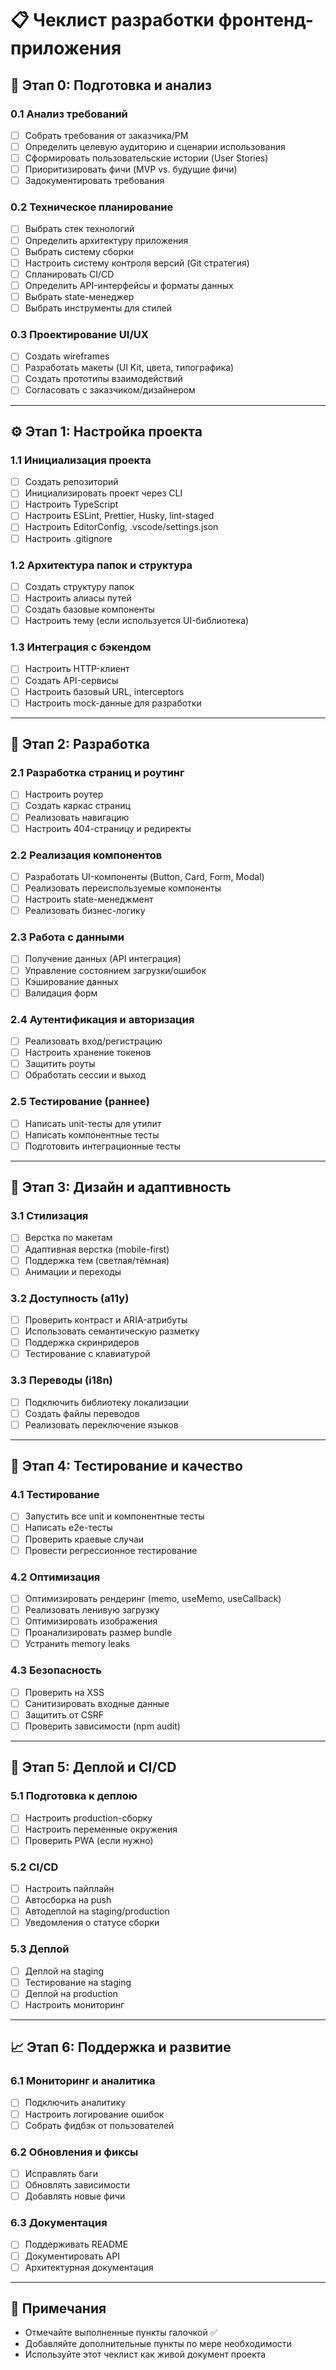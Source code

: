 # 📋 Чеклист разработки фронтенд-приложения

## 🎯 Этап 0: Подготовка и анализ

### 0.1 Анализ требований
- [ ] Собрать требования от заказчика/PM
- [ ] Определить целевую аудиторию и сценарии использования
- [ ] Сформировать пользовательские истории (User Stories)
- [ ] Приоритизировать фичи (MVP vs. будущие фичи)
- [ ] Задокументировать требования

### 0.2 Техническое планирование
- [ ] Выбрать стек технологий
- [ ] Определить архитектуру приложения
- [ ] Выбрать систему сборки
- [ ] Настроить систему контроля версий (Git стратегия)
- [ ] Спланировать CI/CD
- [ ] Определить API-интерфейсы и форматы данных
- [ ] Выбрать state-менеджер
- [ ] Выбрать инструменты для стилей

### 0.3 Проектирование UI/UX
- [ ] Создать wireframes
- [ ] Разработать макеты (UI Kit, цвета, типографика)
- [ ] Создать прототипы взаимодействий
- [ ] Согласовать с заказчиком/дизайнером

---

## ⚙️ Этап 1: Настройка проекта

### 1.1 Инициализация проекта
- [ ] Создать репозиторий
- [ ] Инициализировать проект через CLI
- [ ] Настроить TypeScript
- [ ] Настроить ESLint, Prettier, Husky, lint-staged
- [ ] Настроить EditorConfig, .vscode/settings.json
- [ ] Настроить .gitignore

### 1.2 Архитектура папок и структура
- [ ] Создать структуру папок
- [ ] Настроить алиасы путей
- [ ] Создать базовые компоненты
- [ ] Настроить тему (если используется UI-библиотека)

### 1.3 Интеграция с бэкендом
- [ ] Настроить HTTP-клиент
- [ ] Создать API-сервисы
- [ ] Настроить базовый URL, interceptors
- [ ] Настроить mock-данные для разработки

---

## 🚀 Этап 2: Разработка

### 2.1 Разработка страниц и роутинг
- [ ] Настроить роутер
- [ ] Создать каркас страниц
- [ ] Реализовать навигацию
- [ ] Настроить 404-страницу и редиректы

### 2.2 Реализация компонентов
- [ ] Разработать UI-компоненты (Button, Card, Form, Modal)
- [ ] Реализовать переиспользуемые компоненты
- [ ] Настроить state-менеджмент
- [ ] Реализовать бизнес-логику

### 2.3 Работа с данными
- [ ] Получение данных (API интеграция)
- [ ] Управление состоянием загрузки/ошибок
- [ ] Кэширование данных
- [ ] Валидация форм

### 2.4 Аутентификация и авторизация
- [ ] Реализовать вход/регистрацию
- [ ] Настроить хранение токенов
- [ ] Защитить роуты
- [ ] Обработать сессии и выход

### 2.5 Тестирование (раннее)
- [ ] Написать unit-тесты для утилит
- [ ] Написать компонентные тесты
- [ ] Подготовить интеграционные тесты

---

## 🎨 Этап 3: Дизайн и адаптивность

### 3.1 Стилизация
- [ ] Верстка по макетам
- [ ] Адаптивная верстка (mobile-first)
- [ ] Поддержка тем (светлая/тёмная)
- [ ] Анимации и переходы

### 3.2 Доступность (a11y)
- [ ] Проверить контраст и ARIA-атрибуты
- [ ] Использовать семантическую разметку
- [ ] Поддержка скринридеров
- [ ] Тестирование с клавиатурой

### 3.3 Переводы (i18n)
- [ ] Подключить библиотеку локализации
- [ ] Создать файлы переводов
- [ ] Реализовать переключение языков

---

## 🧪 Этап 4: Тестирование и качество

### 4.1 Тестирование
- [ ] Запустить все unit и компонентные тесты
- [ ] Написать e2e-тесты
- [ ] Проверить краевые случаи
- [ ] Провести регрессионное тестирование

### 4.2 Оптимизация
- [ ] Оптимизировать рендеринг (memo, useMemo, useCallback)
- [ ] Реализовать ленивую загрузку
- [ ] Оптимизировать изображения
- [ ] Проанализировать размер bundle
- [ ] Устранить memory leaks

### 4.3 Безопасность
- [ ] Проверить на XSS
- [ ] Санитизировать входные данные
- [ ] Защитить от CSRF
- [ ] Проверить зависимости (npm audit)

---

## 🚢 Этап 5: Деплой и CI/CD

### 5.1 Подготовка к деплою
- [ ] Настроить production-сборку
- [ ] Настроить переменные окружения
- [ ] Проверить PWA (если нужно)

### 5.2 CI/CD
- [ ] Настроить пайплайн
- [ ] Автосборка на push
- [ ] Автодеплой на staging/production
- [ ] Уведомления о статусе сборки

### 5.3 Деплой
- [ ] Деплой на staging
- [ ] Тестирование на staging
- [ ] Деплой на production
- [ ] Настроить мониторинг

---

## 📈 Этап 6: Поддержка и развитие

### 6.1 Мониторинг и аналитика
- [ ] Подключить аналитику
- [ ] Настроить логирование ошибок
- [ ] Собрать фидбэк от пользователей

### 6.2 Обновления и фиксы
- [ ] Исправлять баги
- [ ] Обновлять зависимости
- [ ] Добавлять новые фичи

### 6.3 Документация
- [ ] Поддерживать README
- [ ] Документировать API
- [ ] Архитектурная документация

---

## 📝 Примечания

- Отмечайте выполненные пункты галочкой ✅
- Добавляйте дополнительные пункты по мере необходимости
- Используйте этот чеклист как живой документ проекта